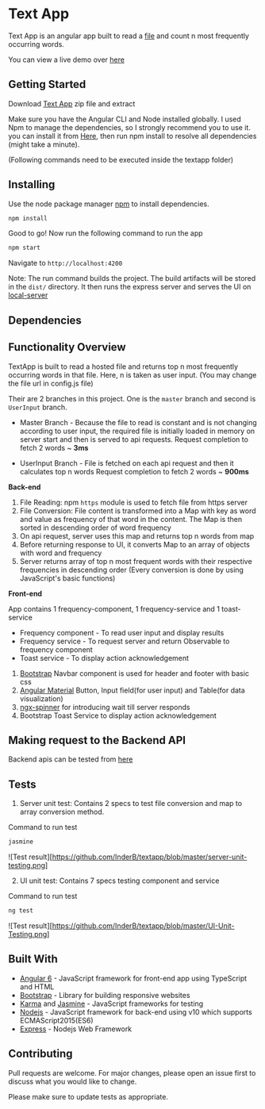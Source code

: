 # Text App

Text App is an angular app built to read a [file](http://terriblytinytales.com/test.txt) and count n most frequently occurring words.

You can view a live demo over [here](https://frequency-counter.herokuapp.com/)

## Getting Started

Download [Text App](https://github.com/InderB/textapp/archive/master.zip) zip file and extract

Make sure you have the Angular CLI and Node installed globally. I used Npm to manage the dependencies, so I strongly recommend you to use it. you can install it from [Here](https://github.com/nodesource/distributions), then run npm install to resolve all dependencies (might take a minute).

(Following commands need to be executed inside the textapp folder)

## Installing

Use the node package manager [npm](https://www.npmjs.com/) to install dependencies.

```bash
npm install 
```

Good to go! Now run the following command to run the app

```bash
npm start
```
Navigate to `http://localhost:4200`

Note: The run command builds the project. The build artifacts will be stored in the `dist/` directory. It then runs the express server and serves the UI on [local-server](http://localhost:4200)

## Dependencies


## Functionality Overview
TextApp is built to read a hosted file and returns top n most frequently occurring words in that file. Here, n is taken as user input. (You may change the file url in config.js file)

Their are 2 branches in this project. One is the `master` branch and second is `UserInput` branch.
* Master Branch - Because the file to read is constant and is not changing according to user input, the required file is initially loaded in memory on server start and then is served to api requests.
Request completion to fetch 2 words ~ **3ms**

* UserInput Branch - File is fetched on each api request and then it calculates top n words
Request completion to fetch 2 words ~ **900ms**

**Back-end**
1. File Reading: npm `https` module is used to fetch file from https server
2. File Conversion: File content is transformed into a Map with key as word and value as frequency of that word in the content. The Map is then sorted in descending order of word frequency
3. On api request, server uses this map and returns top n words from map
4. Before returning response to UI, it converts Map to an array of objects with word and frequency
5. Server returns array of top n most frequent words with their respective frequencies in descending order
(Every conversion is done by using JavaScript's basic functions)

**Front-end**

App contains 1 frequency-component, 1 frequency-service and 1 toast-service
* Frequency component - To read user input and display results
* Frequency service - To request server and return Observable to frequency component
* Toast service - To display action acknowledgement

1. [Bootstrap](https://getbootstrap.com/) Navbar component is used for header and footer with basic css
2. [Angular Material](https://material.angular.io/) Button, Input field(for user input) and Table(for data visualization)
3. [ngx-spinner](https://www.npmjs.com/package/ngx-spinner) for introducing wait till server responds
4. Bootstrap Toast Service to display action acknowledgement


## Making request to the Backend API
Backend apis can be tested from [here](https://documenter.getpostman.com/view/957785/S1a4WmYj
)

## Tests
1. Server unit test: Contains 2 specs to test file conversion and map to array conversion method.

Command to run test 
```bash
jasmine
```
![Test result][https://github.com/InderB/textapp/blob/master/server-unit-testing.png]


2. UI unit test: Contains 7 specs testing component and service

Command to run test 
```bash
ng test
```
![Test result][https://github.com/InderB/textapp/blob/master/UI-Unit-Testing.png]

## Built With
* [Angular 6](https://angular.io/) - JavaScript framework for front-end app using TypeScript and HTML
* [Bootstrap](https://getbootstrap.com/) - Library for building responsive websites
* [Karma](https://karma-runner.github.io/latest/index.html) and [Jasmine](https://jasmine.github.io/) - JavaScript frameworks for testing
* [Nodejs](https://nodejs.org/en/) - JavaScript framework for back-end using v10 which supports ECMAScript2015(ES6)
* [Express](https://expressjs.com/) - Nodejs Web Framework

## Contributing
Pull requests are welcome. For major changes, please open an issue first to discuss what you would like to change.

Please make sure to update tests as appropriate.
